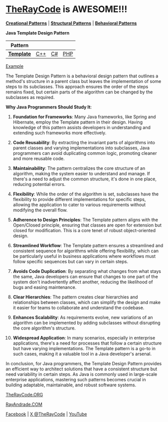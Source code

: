 # [TheRayCode](../../../README.md) is AWESOME!!!

**[Creational Patterns](../../Creational/README.md)** | **[Structural Patterns](../../Structural/README.md)** | **[Behavioral Patterns](../README.md)**

**Java Template Design Pattern**

|Pattern|   |   |   |
|---|---|---|---|
| [**Template**](README.md) | [C++](../../../CPP/Behavioral/Template/README.md) | [C#](../../../Csharp/Behavioral/Template/README.md) | [PHP](../../../PHP/Behavioral/Template/README.md) |

[Example](T1/README.md)

The Template Design Pattern is a behavioral design pattern that outlines a method's structure in a parent class but leaves the implementation of some steps to its subclasses. This approach ensures the order of the steps remains fixed, but certain parts of the algorithm can be changed by the subclasses as required.

**Why Java Programmers Should Study It**:

1. **Foundation for Frameworks**: Many Java frameworks, like Spring and Hibernate, employ the Template pattern in their design. Having knowledge of this pattern assists developers in understanding and extending such frameworks more effectively.

2. **Code Reusability**: By extracting the invariant parts of algorithms into parent classes and varying implementations into subclasses, Java programmers can avoid duplicating common logic, promoting cleaner and more reusable code.

3. **Maintainability**: The pattern centralizes the core structure of an algorithm, making the system easier to understand and manage. If there's a need to adjust the common structure, it's done in one place, reducing potential errors.

4. **Flexibility**: While the order of the algorithm is set, subclasses have the flexibility to provide different implementations for specific steps, allowing the application to cater to various requirements without modifying the overall flow.

5. **Adherence to Design Principles**: The Template pattern aligns with the Open/Closed principle, ensuring that classes are open for extension but closed for modification. This is a core tenet of robust object-oriented design.

6. **Streamlined Workflow**: The Template pattern ensures a streamlined and consistent sequence for algorithms while offering flexibility, which can be particularly useful in business applications where workflows must follow specific sequences but can vary in certain steps.

7. **Avoids Code Duplication**: By separating what changes from what stays the same, Java developers can ensure that changes to one part of the system don't inadvertently affect another, reducing the likelihood of bugs and easing maintenance.

8. **Clear Hierarchies**: The pattern creates clear hierarchies and relationships between classes, which can simplify the design and make it easier for teams to collaborate and understand the codebase.

9. **Enhances Scalability**: As requirements evolve, new variations of an algorithm can be implemented by adding subclasses without disrupting the core algorithm's structure.

10. **Widespread Application**: In many scenarios, especially in enterprise applications, there's a need for processes that follow a certain structure but have varying implementations. The Template pattern is a go-to in such cases, making it a valuable tool in a Java developer's arsenal.

In conclusion, for Java programmers, the Template Design Pattern provides an efficient way to architect solutions that have a consistent structure but need variability in certain steps. As Java is commonly used in large-scale enterprise applications, mastering such patterns becomes crucial in building adaptable, maintainable, and robust software systems.

[TheRayCode.ORG](https://www.TheRayCode.org)

[RayAndrade.COM](https://www.RayAndrade.com)

[Facebook](https://www.facebook.com/TheRayCode/) | [X @TheRayCode](https://www.x.com/TheRayCode/) | [YouTube](https://www.youtube.com/TheRayCode/)
